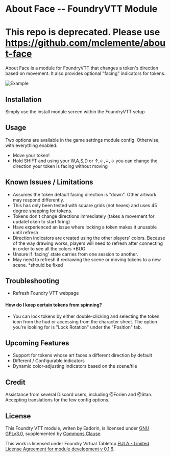 # About Face -- FoundryVTT Module
# This repo is deprecated. Please use https://github.com/mclemente/about-face





About Face is a module for FoundryVTT that changes a token's direction based on movement. It also provides optional "facing" indicators for tokens.

![Example](https://github.com/eadorin/about-face/raw/master/AboutFace-Demo.gif)

## Installation
Simply use the install module screen within the FoundryVTT setup


## Usage
Two options are available in the game settings module config. Otherwise, with everything enabled:
- Move your token!
- Hold SHIFT and using your W,A,S,D or &#8593;,&#8592;,&#8595;,&#8594; you can change the direction your token is facing without moving


## Known Issues / Limitations
- Assumes the token default facing direction is "down". Other artwork may respond differently.
- This has only been tested with square grids (not hexes) and uses 45 degree snapping for tokens.
- Tokens don't change directions immediately (takes a movement for updateToken to start firing)
- Have experienced an issue where locking a token makes it unusable until refresh
- Direction indicators are created using the other players' colors. Because of the way drawing works, players will need to refresh after connecting in order to see all the colors *BUG
- Unsure if 'facing' state carries from one session to another.
- May need to refresh if redrawing the scene or moving tokens to a new scene. *should be fixed

## Troubleshooting
- Refresh Foundry VTT webpage

#### How do I keep certain tokens from spinning?
- You can lock tokens by either double-clicking and selecting the token icon from the hud or accessing from the character sheet. The option you're looking for is "Lock Rotation" under the "Position" tab.


## Upcoming Features
- Support for tokens whose art faces a different direction by default
- Different / Configurable indicators
- Dynamic color-adjusting indicators based on the scene/tile


## Credit
Assistance from several Discord users, including @Forien and @Stan. Accepting translations for the few config options.

## License
This Foundry VTT module, writen by Eadorin, is licensed under [GNU GPLv3.0](https://www.gnu.org/licenses/gpl-3.0.en.html), supplemented by [Commons Clause](https://commonsclause.com/).

This work is licensed under Foundry Virtual Tabletop [EULA - Limited License Agreement for module development v 0.1.6](http://foundryvtt.com/pages/license.html).
